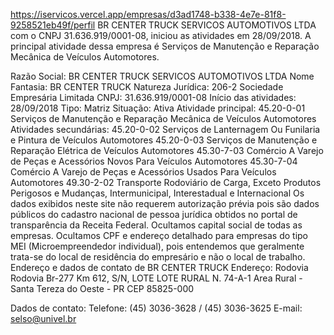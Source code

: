 https://iservicos.vercel.app/empresas/d3ad1748-b338-4e7e-81f8-9258521eb49f/perfil
BR CENTER TRUCK SERVICOS AUTOMOTIVOS LTDA com o CNPJ 31.636.919/0001-08, iniciou as atividades em 28/09/2018. A principal atividade dessa empresa é Serviços de Manutenção e Reparação Mecânica de Veículos Automotores.

Razão Social:
BR CENTER TRUCK SERVICOS AUTOMOTIVOS LTDA
Nome Fantasia:
BR CENTER TRUCK
Natureza Jurídica:
206-2 Sociedade Empresária Limitada
CNPJ:
31.636.919/0001-08
Início das atividades:
28/09/2018
Tipo:
Matriz
Situação:
Ativa
Atividade principal:
45.20-0-01 Serviços de Manutenção e Reparação Mecânica de Veículos Automotores
Atividades secundárias:
45.20-0-02 Serviços de Lanternagem Ou Funilaria e Pintura de Veículos Automotores
45.20-0-03 Serviços de Manutenção e Reparação Elétrica de Veículos Automotores
45.30-7-03 Comércio A Varejo de Peças e Acessórios Novos Para Veículos Automotores
45.30-7-04 Comércio A Varejo de Peças e Acessórios Usados Para Veículos Automotores
49.30-2-02 Transporte Rodoviário de Carga, Exceto Produtos Perigosos e Mudanças, Intermunicipal, Interestadual e Internacional
Os dados exibidos neste site não requerem autorização prévia pois são dados públicos do cadastro nacional de pessoa jurídica obtidos no portal de transparência da Receita Federal.
Ocultamos capital social de todas as empresas.
Ocultamos CPF e endereço detalhado para empresas do tipo MEI (Microempreendedor individual), pois entendemos que geralmente trata-se do local de residência do empresário e não o local de trabalho.
Endereço e dados de contato de BR CENTER TRUCK
Endereço:
Rodovia Rodovia Br-277 Km 612, S/N, LOTE LOTE RURAL N. 74-A-1
Area Rural - Santa Tereza do Oeste - PR
CEP 85825-000

Dados de contato:
Telefone: (45) 3036-3628 / (45) 3036-3625
E-mail: selso@univel.br